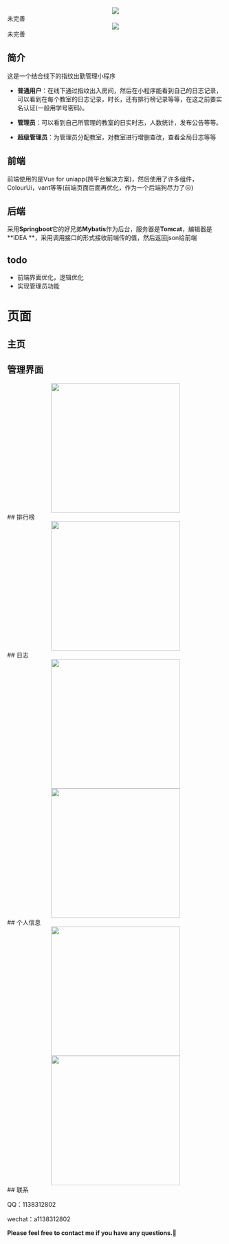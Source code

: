 <center><img src="pictures/attendanceMiniprogram.png"  /></center>
未完善
<center><img src="pictures/attendance.png"  /></center>
未完善

## 简介

这是一个结合线下的指纹出勤管理小程序

- **普通用户**：在线下通过指纹出入房间，然后在小程序能看到自己的日志记录，可以看到在每个教室的日志记录，时长，还有排行榜记录等等，在这之前要实名认证(一般用学号密码)。

- **管理员**：可以看到自己所管理的教室的日实时志，人数统计，发布公告等等。

- **超级管理员**：为管理员分配教室，对教室进行增删查改，查看全局日志等等

## 前端

前端使用的是Vue for uniapp(跨平台解决方案)，然后使用了许多组件，ColourUi，vant等等(前端页面后面再优化，作为一个后端狗尽力了:expressionless:) 

## 后端

采用**Springboot**它的好兄弟**Mybatis**作为后台，服务器是**Tomcat**，编辑器是**IDEA **，采用调用接口的形式接收前端传的值，然后返回json给前端

## todo

- 前端界面优化，逻辑优化
- 实现管理员功能

# 页面
## 主页



## 管理界面

  <center><img src="pictures/charge.jpg" width="300"></center>
## 排行榜

  <center><img src="pictures/rank.jpg" width="300" /></center>
## 日志

  <center><img src="pictures/log.jpg" width="300" /><img src="pictures/log2.jpg" width="300" /></center>
## 个人信息

  <center><img src="pictures/profile.jpg" width="300" /><img src="pictures/profile2.jpg" width="300" /></center>
## 联系

QQ：1138312802

wechat：a1138312802

**Please feel free to contact me if you have any questions.:call_me_hand:**





